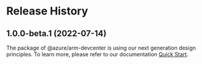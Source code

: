 # Release History
    
## 1.0.0-beta.1 (2022-07-14)

The package of @azure/arm-devcenter is using our next generation design principles. To learn more, please refer to our documentation [Quick Start](https://aka.ms/js-track2-quickstart).
